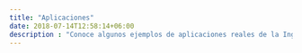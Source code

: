 ```yaml
---
title: "Aplicaciones"
date: 2018-07-14T12:58:14+06:00
description : "Conoce algunos ejemplos de aplicaciones reales de la Ingeniería Matemática."
---
```


